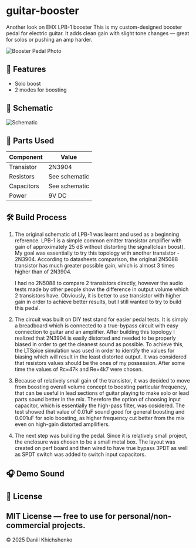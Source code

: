 # guitar-booster
Another look on EHX LPB-1 booster
This is my custom-designed booster pedal for electric guitar. It adds clean gain with slight tone changes — great for solos or pushing an amp harder.

![Booster Pedal Photo](images/booster.jpg)



## 📐 Features
- Solo boost
- 2 modes for boosting

## 🧩 Schematic
![Schematic](images/schematic.png)

## 🧰 Parts Used
| Component | Value |
|----------|-------|
| Transistor   | 2N3904 |
| Resistors | See schematic |
| Capacitors | See schematic |
| Power | 9V DC |

## 🛠️ Build Process
1. The original schematic of LPB-1 was learnt and used as a beginning reference.
   LPB-1 is a simple common emitter transistor amplifier with gain of approximately 25 dB without distorting the signal(clean boost).
   My goal was essentially to try this topology with another transistor - 2N3904. According to datasheets comparison, the original 2N5088 transistor has much greater possible gain, which is almost 3 times higher than of 2N3904.
   
   I had no 2N5088 to compare 2 transistors directly, however the audio tests made by other people show the difference in output volume which 2 transistors have. Obviously, it is better to use transistor with higher gain in order to achieve better results, but I still wanted to try to build this pedal.
   

2. The circuit was built on DIY test stand for easier pedal tests. It is simply a breadboard which is connected to a true-bypass circuit with easy connection to guitar and an amplifier.
   After building this topology I realized that 2N3904 is easily distorted and needed to be properly biased in order to get the cleanest sound as possible. To achieve this, the LTSpice simulation was used in order to identify the values for biasing which will result in the least distorted output. It was considered that resistors values should be the ones of my possession. After some time the values of Rc=47k and Re=4k7 were chosen.

3. Because of relatively small gain of the transistor, it was decided to move from boosting overall volume concept to boosting particular frequency, that can be useful in lead sections of guitar playing to make solo or lead parts sound better in the mix. Therefore the option of choosing input capacitor, which is essentially the high-pass filter, was cosidered. The test showed that value of 0.01uF sound good for general boosting and 0.001uF for solo boosting, as higher frequency cut better from the mix even on high-gain distorted ampllifiers.

4. The next step was building the pedal. Since it is relatively small project, the enclosure was chosen to be a small metal box. The layout was created on perf board and then wired to have true bypass 3PDT as well as SPDT switch was added to switch input capacitors.
   


## 🎧 Demo Sound


## 📄 License
MIT License — free to use for personal/non-commercial projects.
---


© 2025 Daniil Khichshenko
